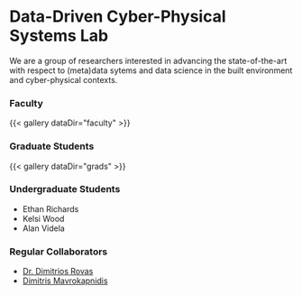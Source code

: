 
# Data-Driven Cyber-Physical Systems Lab

We are a group of researchers interested in advancing the state-of-the-art with respect to (meta)data sytems and data science in the built environment and cyber-physical contexts.

### Faculty

{{< gallery dataDir="faculty" >}}

### Graduate Students

{{< gallery dataDir="grads" >}}

### Undergraduate Students

- Ethan Richards
- Kelsi Wood
- Alan Videla

### Regular Collaborators

- [Dr. Dimitrios Rovas](https://www.ucl.ac.uk/bartlett/environmental-design/dr-dimitrios-rovas)
- [Dimitris Mavrokapnidis](https://www.ucl.ac.uk/bartlett/environmental-design/people/dimitris-mavrokapnidis)
